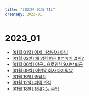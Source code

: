 ```yaml
---
title: "2023년 01월 TIL"
createBy: 2023-01
---
```


# 2023_01
 - [[01월 01일] 이제 미성년자 아님](/sdhs/2301/230101.md)
 - [[01월 02일] 왜 양력설은 설연휴가 없지?](/sdhs/2301/230102.md)
 - [[01월 06일] 야근...으로인한 9시반 퇴근](/sdhs/2301/230106.md)
 - [[01월 09일] 이번달 회사 마지막날](/sdhs/2301/230109.md)
 - [[01월 10일] 졸업식](/sdhs/2301/230110.md)
 - [[01월 12일] 피텍 면접](/sdhs/2301/230112.md)
 - [[01월 18일] 장내기능 수업](/sdhs/2301/230118.md)